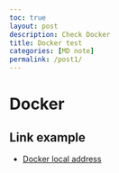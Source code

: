 ```yaml
---
toc: true
layout: post
description: Check Docker
title: Docker test
categories: [MD note]
permalink: /post1/
---
```


# Docker

## Link example
- [Docker local address](http://localhost:4000/delsurone/)
